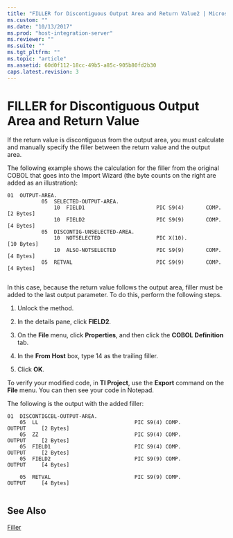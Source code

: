 ```yaml
---
title: "FILLER for Discontiguous Output Area and Return Value2 | Microsoft Docs"
ms.custom: ""
ms.date: "10/13/2017"
ms.prod: "host-integration-server"
ms.reviewer: ""
ms.suite: ""
ms.tgt_pltfrm: ""
ms.topic: "article"
ms.assetid: 60d0f112-18cc-49b5-a85c-905b80fd2b30
caps.latest.revision: 3
---
```

# FILLER for Discontiguous Output Area and Return Value
If the return value is discontiguous from the output area, you must calculate and manually specify the filler between the return value and the output area.  
  
 The following example shows the calculation for the filler from the original COBOL that goes into the Import Wizard (the byte counts on the right are added as an illustration):  
  
```  
01  OUTPUT-AREA.  
           05  SELECTED-OUTPUT-AREA.  
               10  FIELD1                       PIC S9(4)       COMP.     [2 Bytes]  
               10  FIELD2                       PIC S9(9)       COMP.     [4 Bytes]  
           05  DISCONTIG-UNSELECTED-AREA.  
               10  NOTSELECTED                  PIC X(10).                 [10 Bytes]  
               10  ALSO-NOTSELECTED             PIC S9(9)       COMP.     [4 Bytes]  
           05  RETVAL                           PIC S9(9)       COMP.     [4 Bytes]  
  
```  
  
 In this case, because the return value follows the output area, filler must be added to the last output parameter. To do this, perform the following steps.  
  
1.  Unlock the method.  
  
2.  In the details pane, click **FIELD2**.  
  
3.  On the **File** menu, click **Properties**, and then click the **COBOL Definition** tab.  
  
4.  In the **From Host** box, type 14 as the trailing filler.  
  
5.  Click **OK**.  
  
 To verify your modified code, in **TI Project**, use the **Export** command on the **File** menu. You can then see your code in Notepad.  
  
 The following is the output with the added filler:  
  
```  
01  DISCONTIGCBL-OUTPUT-AREA.  
    05  LL                               PIC S9(4) COMP.         OUTPUT     [2 Bytes]  
    05  ZZ                               PIC S9(4) COMP.         OUTPUT     [2 Bytes]  
    05  FIELD1                           PIC S9(4) COMP.         OUTPUT     [2 Bytes]  
    05  FIELD2                           PIC S9(9) COMP.         OUTPUT     [4 Bytes]  
  
    05  RETVAL                           PIC S9(9) COMP.         OUTPUT     [4 Bytes]  
  
```  
  
## See Also  
 [Filler](../core/filler.md)